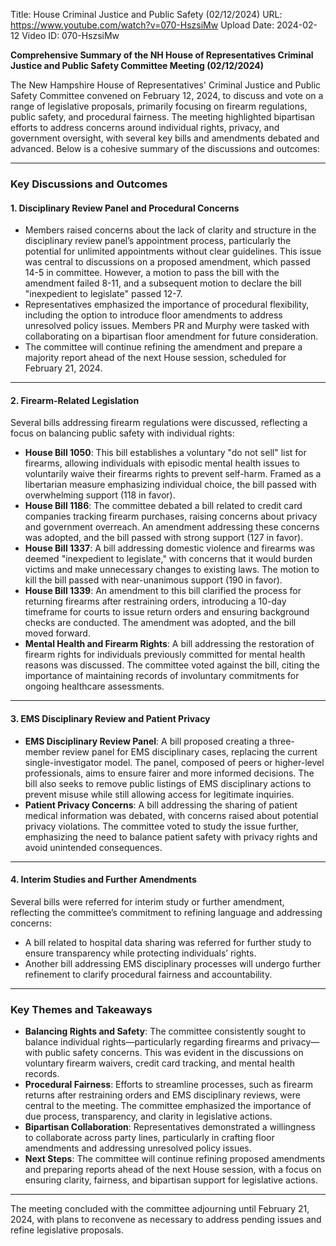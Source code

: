 Title: House Criminal Justice and Public Safety (02/12/2024)
URL: https://www.youtube.com/watch?v=070-HszsiMw
Upload Date: 2024-02-12
Video ID: 070-HszsiMw

**Comprehensive Summary of the NH House of Representatives Criminal Justice and Public Safety Committee Meeting (02/12/2024)**

The New Hampshire House of Representatives' Criminal Justice and Public Safety Committee convened on February 12, 2024, to discuss and vote on a range of legislative proposals, primarily focusing on firearm regulations, public safety, and procedural fairness. The meeting highlighted bipartisan efforts to address concerns around individual rights, privacy, and government oversight, with several key bills and amendments debated and advanced. Below is a cohesive summary of the discussions and outcomes:

---

### **Key Discussions and Outcomes**

#### **1. Disciplinary Review Panel and Procedural Concerns**
- Members raised concerns about the lack of clarity and structure in the disciplinary review panel’s appointment process, particularly the potential for unlimited appointments without clear guidelines. This issue was central to discussions on a proposed amendment, which passed 14-5 in committee. However, a motion to pass the bill with the amendment failed 8-11, and a subsequent motion to declare the bill "inexpedient to legislate" passed 12-7.
- Representatives emphasized the importance of procedural flexibility, including the option to introduce floor amendments to address unresolved policy issues. Members PR and Murphy were tasked with collaborating on a bipartisan floor amendment for future consideration.
- The committee will continue refining the amendment and prepare a majority report ahead of the next House session, scheduled for February 21, 2024.

---

#### **2. Firearm-Related Legislation**
Several bills addressing firearm regulations were discussed, reflecting a focus on balancing public safety with individual rights:
- **House Bill 1050**: This bill establishes a voluntary "do not sell" list for firearms, allowing individuals with episodic mental health issues to voluntarily waive their firearms rights to prevent self-harm. Framed as a libertarian measure emphasizing individual choice, the bill passed with overwhelming support (118 in favor).
- **House Bill 1186**: The committee debated a bill related to credit card companies tracking firearm purchases, raising concerns about privacy and government overreach. An amendment addressing these concerns was adopted, and the bill passed with strong support (127 in favor).
- **House Bill 1337**: A bill addressing domestic violence and firearms was deemed "inexpedient to legislate," with concerns that it would burden victims and make unnecessary changes to existing laws. The motion to kill the bill passed with near-unanimous support (190 in favor).
- **House Bill 1339**: An amendment to this bill clarified the process for returning firearms after restraining orders, introducing a 10-day timeframe for courts to issue return orders and ensuring background checks are conducted. The amendment was adopted, and the bill moved forward.
- **Mental Health and Firearm Rights**: A bill addressing the restoration of firearm rights for individuals previously committed for mental health reasons was discussed. The committee voted against the bill, citing the importance of maintaining records of involuntary commitments for ongoing healthcare assessments.

---

#### **3. EMS Disciplinary Review and Patient Privacy**
- **EMS Disciplinary Review Panel**: A bill proposed creating a three-member review panel for EMS disciplinary cases, replacing the current single-investigator model. The panel, composed of peers or higher-level professionals, aims to ensure fairer and more informed decisions. The bill also seeks to remove public listings of EMS disciplinary actions to prevent misuse while still allowing access for legitimate inquiries.
- **Patient Privacy Concerns**: A bill addressing the sharing of patient medical information was debated, with concerns raised about potential privacy violations. The committee voted to study the issue further, emphasizing the need to balance patient safety with privacy rights and avoid unintended consequences.

---

#### **4. Interim Studies and Further Amendments**
Several bills were referred for interim study or further amendment, reflecting the committee’s commitment to refining language and addressing concerns:
- A bill related to hospital data sharing was referred for further study to ensure transparency while protecting individuals’ rights.
- Another bill addressing EMS disciplinary processes will undergo further refinement to clarify procedural fairness and accountability.

---

### **Key Themes and Takeaways**
- **Balancing Rights and Safety**: The committee consistently sought to balance individual rights—particularly regarding firearms and privacy—with public safety concerns. This was evident in the discussions on voluntary firearm waivers, credit card tracking, and mental health records.
- **Procedural Fairness**: Efforts to streamline processes, such as firearm returns after restraining orders and EMS disciplinary reviews, were central to the meeting. The committee emphasized the importance of due process, transparency, and clarity in legislative actions.
- **Bipartisan Collaboration**: Representatives demonstrated a willingness to collaborate across party lines, particularly in crafting floor amendments and addressing unresolved policy issues.
- **Next Steps**: The committee will continue refining proposed amendments and preparing reports ahead of the next House session, with a focus on ensuring clarity, fairness, and bipartisan support for legislative actions.

---

The meeting concluded with the committee adjourning until February 21, 2024, with plans to reconvene as necessary to address pending issues and refine legislative proposals.